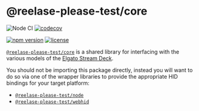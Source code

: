# @reelase-please-test/core

![Node CI](https://github.com/Julusian/node-elgato-stream-deck/workflows/Node%20CI/badge.svg)
[![codecov](https://codecov.io/gh/Julusian/node-elgato-stream-deck/branch/master/graph/badge.svg?token=Hl4QXGZJMF)](https://codecov.io/gh/Julusian/node-elgato-stream-deck)

[![npm version](https://img.shields.io/npm/v/@reelase-please-test/core.svg)](https://npm.im/@reelase-please-test/core)
[![license](https://img.shields.io/npm/l/@reelase-please-test/core.svg)](https://npm.im/@reelase-please-test/core)

[`@reelase-please-test/core`](https://github.com/julusian/node-elgato-stream-deck) is a shared library for interfacing
with the various models of the [Elgato Stream Deck](https://www.elgato.com/en/gaming/stream-deck).

You should not be importing this package directly, instead you will want to do so via one of the wrapper libraries to provide the appropriate HID bindings for your target platform:

-   [`@reelase-please-test/node`](https://npm.im/@reelase-please-test/node)
-   [`@reelase-please-test/webhid`](https://npm.im/@reelase-please-test/webhid)
